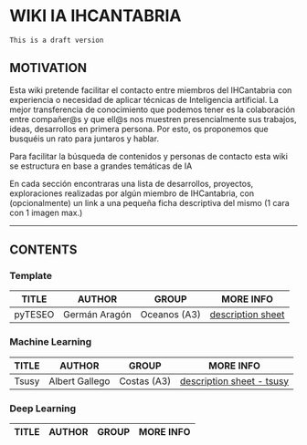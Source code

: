 
# WIKI IA IHCANTABRIA
```{important}
This is a draft version

```

## MOTIVATION
Esta wiki pretende facilitar el contacto entre miembros del IHCantabria con experiencia o necesidad de aplicar técnicas de Inteligencia artificial.  La mejor transferencia de conocimiento que podemos tener es la colaboración entre compañer@s y que ell@s nos muestren presencialmente sus trabajos, ideas, desarrollos en primera persona. Por esto, os proponemos que busquéis un rato para juntaros y hablar. 

Para facilitar la búsqueda de contenidos y personas de contacto esta wiki se estructura en base a grandes temáticas de IA
 
En cada sección encontraras una lista de desarrollos, proyectos, exploraciones realizadas por algún miembro de IHCantabria, con (opcionalmente) un link a una pequeña ficha descriptiva del mismo (1 cara con 1 imagen max.) 

---

## CONTENTS

### Template
TITLE | AUTHOR | GROUP |  MORE INFO
------|--------|-------|-----------
pyTESEO | Germán Aragón | Oceanos (A3) |  [description sheet](sheets/pyteseo.md)


### Machine Learning
TITLE | AUTHOR | GROUP |  MORE INFO
------|--------|-------|-----------
Tsusy | Albert Gallego | Costas (A3) |  [description sheet - tsusy](sheets/pyteseo.md)


### Deep Learning
TITLE | AUTHOR | GROUP |  MORE INFO
------|--------|-------|-----------




